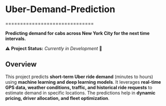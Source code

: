 # Uber-Demand-Prediction  
==============================  

**Predicting demand for cabs across New York City for the next time intervals.**  

⚠ **Project Status:** *Currently in Development* 🚧  

## Overview  
This project predicts **short-term Uber ride demand** (minutes to hours) using **machine learning and deep learning models**. It leverages **real-time GPS data, weather conditions, traffic, and historical ride requests** to estimate demand in specific locations. The predictions help in **dynamic pricing, driver allocation, and fleet optimization**.  
